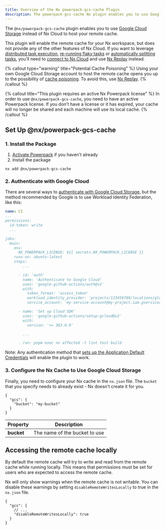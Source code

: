 ```yaml
---
title: Overview of the Nx powerpack-gcs-cache Plugin
description: The powerpack-gcs-cache Nx plugin enables you to use Google Cloud Storage to host your remote cache instead of Nx Cloud
---
```


The `@nx/powerpack-gcs-cache` plugin enables you to use [Google Cloud Storage](https://cloud.google.com/storage) instead of Nx Cloud to host your remote cache.

This plugin will enable the remote cache for your Nx workspace, but does not provide any of the other features of Nx Cloud. If you want to leverage [distributed task execution](/ci/features/distribute-task-execution), [re-running flaky tasks](/ci/features/flaky-tasks) or [automatically splitting tasks](/ci/features/split-e2e-tasks), you'll need to [connect to Nx Cloud](/ci/intro/connect-to-nx-cloud) and use [Nx Replay](/ci/features/remote-cache) instead.

{% callout type="warning" title="Potential Cache Poisoning" %}
Using your own Google Cloud Storage account to host the remote cache opens you up to the possibility of [cache poisoning](/troubleshooting/unknown-local-cache). To avoid this, use [Nx Replay](/ci/features/remote-cache).
{% /callout %}

{% callout title="This plugin requires an active Nx Powerpack license" %}
In order to use `@nx/powerpack-gcs-cache`, you need to have an active Powerpack license. If you don't have a license or it has expired, your cache will no longer be shared and each machine will use its local cache.
{% /callout %}

## Set Up @nx/powerpack-gcs-cache

### 1. Install the Package

1. [Activate Powerpack](/nx-enterprise/activate-powerpack) if you haven't already
2. Install the package

```shell
nx add @nx/powerpack-gcs-cache
```

### 2. Authenticate with Google Cloud

There are several ways to [authenticate with Google Cloud Storage](https://github.com/google-github-actions/setup-gcloud#authorization), but the method recommended by Google is to use Workload Identity Federation, like this:

```yaml {% fileName=".github/workflows/ci.yml" %}
name: CI
...
permissions:
  id-token: write
  ...

jobs:
  main:
    env:
      NX_POWERPACK_LICENSE: ${{ secrets.NX_POWERPACK_LICENSE }}
    runs-on: ubuntu-latest
    steps:
        ...

      - id: 'auth'
        name: 'Authenticate to Google Cloud'
        uses: 'google-github-actions/auth@v2'
        with:
          token_format: 'access_token'
          workload_identity_provider: 'projects/123456789/locations/global/workloadIdentityPools/my-pool/providers/my-provider'
          service_account: 'my-service-account@my-project.iam.gserviceaccount.com'

      - name: 'Set up Cloud SDK'
        uses: 'google-github-actions/setup-gcloud@v2'
        with:
          version: '>= 363.0.0'

        ...

      - run: pnpm exec nx affected -t lint test build
```

Note: Any authentication method that [sets up the Application Default Credentials](https://cloud.google.com/docs/authentication/application-default-credentials) will enable the plugin to work.

### 3. Configure the Nx Cache to Use Google Cloud Storage

Finally, you need to configure your Nx cache in the `nx.json` file. The `bucket` that you specify needs to already exist - Nx doesn't create it for you.

```jsonc {% fileName="nx.json" %}
{
  "gcs": {
    "bucket": "my-bucket"
  }
}
```

| **Property** | **Description**               |
| ------------ | ----------------------------- |
| **bucket**   | The name of the bucket to use |

## Accessing the remote cache locally

By default the remote cache will try to write and read from the remote cache while running locally. This means that permissions must be set for users who are expected to access the remote cache.

Nx will only show warnings when the remote cache is not writable. You can disable these warnings by setting `disableRemoteWritesLocally` to true in the `nx.json` file.

```jsonc {% fileName="nx.json" %}
{
  "gcs": {
    // ...
    "disableRemoteWritesLocally": true
  }
}
```

